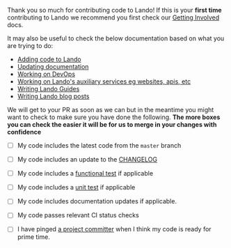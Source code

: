 Thank you so much for contributing code to Lando! If this is your **first time** contributing to Lando we recommend you first check our [Getting Involved](https://docs.lando.dev/contrib/contributing.html) docs.

It may also be useful to check the below documentation based on what you are trying to do:

* [Adding code to Lando](https://docs.lando.dev/contrib/contrib-intro.html)
* [Updating documentation](https://docs.lando.dev/contrib/contrib-intro.html)
* [Working on DevOps](https://docs.lando.dev/contrib/contrib-intro.html)
* [Working on Lando's auxiliary services eg websites, apis, etc](https://docs.lando.dev/contrib/contrib-intro.html)
* [Writing Lando Guides](https://docs.lando.dev/contrib/guides-intro.html)
* [Writing Lando blog posts](https://docs.lando.dev/contrib/blogging-intro.html)

We will get to your PR as soon as we can but in the meantime you might want to check to make sure you have done the following. **The more boxes you can check the easier it will be for us to merge in your changes with confidence**

- [ ] My code includes the latest code from the `master` branch
- [ ] My code includes an update to the [CHANGELOG](https://github.com/lando/lando/tree/master/docs/help)
- [ ] My code includes a [functional test](https://docs.lando.dev/contrib/contrib-testing.html) if applicable
- [ ] My code includes a [unit test](https://docs.lando.dev/contrib/contrib-testing.html) if applicable
- [ ] My code includes documentation updates if applicable.
- [ ] My code passes relevant CI status checks
- [ ] I have pinged [a project committer](https://docs.devwithlando.io/contrib/contributing.html#committers) when I think my code is ready for prime time.

